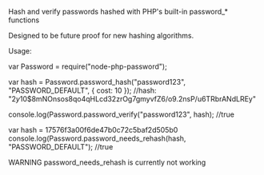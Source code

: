 Hash and verify passwords hashed with PHP's built-in password_* functions

Designed to be future proof for new hashing algorithms.

Usage:

var Password = require("node-php-password");

var hash = Password.password_hash("password123", "PASSWORD_DEFAULT", { cost: 10 });
//hash: "$2y$10$8mNOnsos8qo4qHLcd32zrOg7gmyvfZ6/o9.2nsP/u6TRbrANdLREy"

console.log(Password.password_verify("password123", hash);
//true

var hash = $1$7576f3a00f6de47b0c72c5baf2d505b0
console.log(Password.password_needs_rehash(hash, "PASSWORD_DEFAULT");
//true

WARNING password_needs_rehash is currently not working